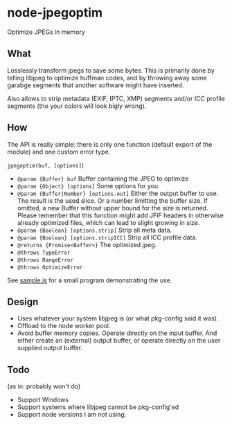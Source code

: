 # node-jpegoptim
Optimize JPEGs in memory

## What

Losslessly transform jpegs to save some bytes. This is primarily done by telling libjpeg to optimize huffman codes, and by throwing away some garabge segments that another software might have inserted.

Also allows to strip metadata (EXIF, IPTC, XMP) segments and/or ICC profile segments (tho your colors will look bigly wrong).

## How

The API is really simple: there is only one function (default export of the module) and one custom error type.

`jpegoptim(buf, [options]`)
 * `@param {Buffer} buf` Buffer containing the JPEG to optimize
 * `@param {Object} [options]` Some options for you.
 * `@param {Buffer|Number} [options.out]`
    Either the output buffer to use. The result is the used slice.
    Or a number limitting the buffer size.
    If omitted, a new Buffer without upper bound for the size is returned.
    Please remember that this function might add JFIF headers in otherwise
    already optimized files, which can lead to slight growing in size.
 * `@param {Boolean} [options.strip]` Strip all meta data.
 * `@param {Boolean} [options.stripICC]` Strip all ICC profile data.
 * `@returns {Promise<Buffer>}` The optimized jpeg.
 * `@throws TypeError`
 * `@throws RangeError`
 * `@throws OptimizeError`
 
 See [sample.js](sample.js) for a small program demonstrating the use.


## Design

 * Uses whatever your system libjpeg is (or what pkg-config said it was).
 * Offload to the node worker pool.
 * Avoid buffer memory copies. Operate directly on the input buffer. And either create an (external) output buffer, or operate directly on the user supplied output buffer.

## Todo

(as in: probably won't do)

 * Support Windows
 * Support systems where libjpeg cannot be pkg-config'ed
 * Support node versions I am not using.
